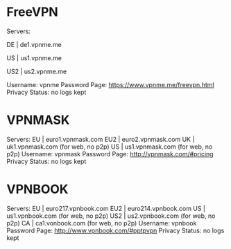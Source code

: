 FreeVPN
========
Servers:  

DE  | de1.vpnme.me
	
US  | us1.vpnme.me
        
US2 | us2.vpnme.me

Username: vpnme
Password Page: https://www.vpnme.me/freevpn.html
Privacy Status: no logs kept

VPNMASK
========
Servers:  EU  | euro1.vpnmask.com
		  EU2 | euro2.vpnmask.com
		  UK  | uk1.vpnmask.com (for web, no p2p)
		  US  | us1.vpnmask.com (for web, no p2p)
Username: vpnmask
Password Page: http://vpnmask.com/#pricing
Privacy Status: no logs kept

VPNBOOK
========
Servers:  EU  | euro217.vpnbook.com
		  EU2 | euro214.vpnbook.com
		  US  | us1.vpnbook.com (for web, no p2p)
		  US2 | us2.vpnbook.com (for web, no p2p)
		  CA  | ca1.vonbook.com (for web, no p2p)
Username: vpnbook
Password Page: http://www.vpnbook.com/#pptpvpn
Privacy Status: no logs kept
